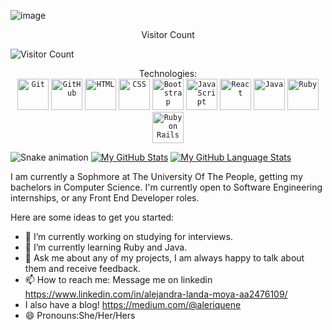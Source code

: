 ![image](https://user-images.githubusercontent.com/98127121/228988522-6edbdba6-cd89-46f4-b0ea-bc2c31eab090.png)
<div align="center">  Visitor Count </div>

![Visitor Count](https://profile-counter.glitch.me/{aleLanda-rq}/count.svg)

<div align="center"> Technologies:</div>
<div align="center">
	<code><img height="50" src="https://user-images.githubusercontent.com/25181517/192108372-f71d70ac-7ae6-4c0d-8395-51d8870c2ef0.png" alt="Git" title="Git"/></code>
	<code><img height="50" src="https://user-images.githubusercontent.com/25181517/192108374-8da61ba1-99ec-41d7-80b8-fb2f7c0a4948.png" alt="GitHub" title="GitHub"/></code>
	<code><img height="50" src="https://user-images.githubusercontent.com/25181517/192158954-f88b5814-d510-4564-b285-dff7d6400dad.png" alt="HTML" title="HTML"/></code>
	<code><img height="50" src="https://user-images.githubusercontent.com/25181517/183898674-75a4a1b1-f960-4ea9-abcb-637170a00a75.png" alt="CSS" title="CSS"/></code>
	<code><img height="50" src="https://user-images.githubusercontent.com/25181517/183898054-b3d693d4-dafb-4808-a509-bab54cf5de34.png" alt="Bootstrap" title="Bootstrap"/></code>
	<code><img height="50" src="https://user-images.githubusercontent.com/25181517/117447155-6a868a00-af3d-11eb-9cfe-245df15c9f3f.png" alt="JavaScript" title="JavaScript"/></code>
	<code><img height="50" src="https://user-images.githubusercontent.com/25181517/183897015-94a058a6-b86e-4e42-a37f-bf92061753e5.png" alt="React" title="React"/></code>
	<code><img height="50" src="https://user-images.githubusercontent.com/25181517/117201156-9a724800-adec-11eb-9a9d-3cd0f67da4bc.png" alt="Java" title="Java"/></code>
	<code><img height="50" src="https://user-images.githubusercontent.com/25181517/192603745-7d34df9e-7756-4756-a539-6a61badf7a80.png" alt="Ruby" title="Ruby"/></code>
	<code><img height="50" src="https://user-images.githubusercontent.com/25181517/192603748-3ac17112-3653-4257-80da-a57334b11411.png" alt="Ruby on Rails" title="Ruby on Rails"/></code>
</div>

![Snake animation](https://github.com/aleLanda-rq/aleLanda-rq/blob/output/github-contribution-grid-snake.svg)
[![My GitHub Stats](https://github-readme-stats.vercel.app/api/?username=aleLanda-rq&count_private=true&theme=tokyonight&showicons=true)]()
[![My GitHub Language Stats](https://github-readme-stats.vercel.app/api/top-langs/?username=aleLanda-rq&langs_count=5&theme=tokyonight)]()


 I am currently a Sophmore at The University Of The People, getting my bachelors in Computer Science. 
 I'm currently open to Software Engineering internships, or any Front End Developer roles.

Here are some ideas to get you started:

- 🔭 I’m currently working on studying for interviews.
- 🌱 I’m currently learning Ruby and Java.
- 💬 Ask me about any of my projects, I am always happy to talk about them and receive feedback.
- 📫 How to reach me: Message me on linkedin https://www.linkedin.com/in/alejandra-landa-moya-aa2476109/
- I also have a blog! https://medium.com/@aleriquene
- 😄 Pronouns:She/Her/Hers



<!--
**aleLanda-rq/aleLanda-rq** is a ✨ _special_ ✨ repository because its `README.md` (this file) appears on your GitHub profile.



-->
